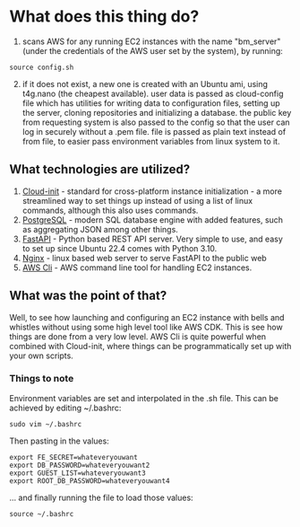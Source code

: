 # What does this thing do?

1. scans AWS for any running EC2 instances with the name "bm_server" (under the credentials of the AWS user set by the system), by running:
```
source config.sh
```
2. if it does not exist, a new one is created with an Ubuntu ami, using t4g.nano (the cheapest available). user data is passed as cloud-config file which has utilities for writing data to configuration files, setting up the server, cloning repositories and initializing a database. the public key from requesting system is also passed to the config so that the user can log in securely without a .pem file. file is passed as plain text instead of from file, to easier pass environment variables from linux system to it.

## What technologies are utilized?

1. [Cloud-init](https://cloudinit.readthedocs.io/en/latest/reference/examples.html) - standard for cross-platform instance initialization - a more streamlined way to set things up instead of using a list of linux commands, although this also uses commands. 
2. [PostgreSQL](https://www.postgresql.org/) -  modern SQL database engine with added features, such as aggregating JSON among other things. 
3. [FastAPI](https://fastapi.tiangolo.com/tutorial/) - Python based REST API server. Very simple to use, and easy to set up since Ubuntu 22.4 comes with Python 3.10.
4. [Nginx](https://www.nginx.com/) - linux based web server to serve FastAPI to the public web
5. [AWS Cli](https://awscli.amazonaws.com/v2/documentation/api/latest/reference/ec2/index.html) - AWS command line tool for handling EC2 instances.

## What was the point of that?

Well, to see how launching and configuring an EC2 instance with bells and whistles without using some high level tool like AWS CDK. This is see how things are done from a very low level. AWS Cli is quite powerful when combined with Cloud-init, where things can be programmatically set up with your own scripts.

### Things to note

Environment variables are set and interpolated in the .sh file. This can be achieved by editing ~/.bashrc:
```
sudo vim ~/.bashrc
```
Then pasting in the values:
```
export FE_SECRET=whateveryouwant
export DB_PASSWORD=whateveryouwant2
export GUEST_LIST=whateveryouwant3
export ROOT_DB_PASSWORD=whateveryouwant4
```
... and finally running the file to load those values:
```
source ~/.bashrc
```
